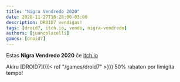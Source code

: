 ```yaml
---
title: "Nigra Vendredo 2020"
date: 2020-11-27T16:28:00-03:00
description: DROID7 vendiĝas!
tags: [droid7, itch.io, vendo, nigra-vendredo]
authors: [juancolacelli]
games: [droid7]
---
```


Estas **Nigra Vendredo 2020** ĉe [itch.io](https://juancolacelli.itch.io)

Akiru [DROID7]({{< ref "/games/droid7" >}}) 50% rabaton por limigita tempo!
